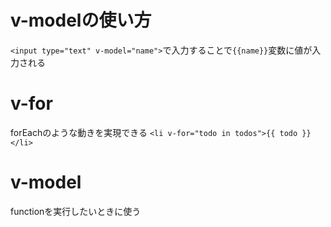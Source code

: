 # v-modelの使い方
`<input type="text" v-model="name">`で入力することで`{{name}}`変数に値が入力される

# v-for
forEachのような動きを実現できる
`<li v-for="todo in todos">{{ todo }}</li>`

# v-model
functionを実行したいときに使う
